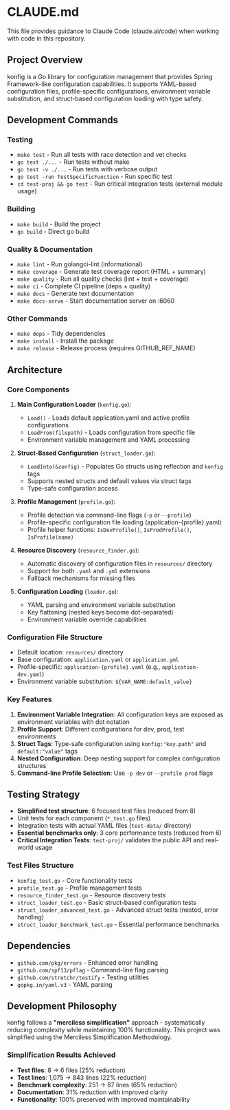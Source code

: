 # CLAUDE.md

This file provides guidance to Claude Code (claude.ai/code) when working with code in this repository.

## Project Overview

konfig is a Go library for configuration management that provides Spring Framework-like configuration capabilities. It
supports YAML-based configuration files, profile-specific configurations, environment variable substitution, and
struct-based configuration loading with type safety.

## Development Commands

### Testing

- `make test` - Run all tests with race detection and vet checks
- `go test ./...` - Run tests without make
- `go test -v ./...` - Run tests with verbose output
- `go test -run TestSpecificFunction` - Run specific test
- `cd test-proj && go test` - Run critical integration tests (external module usage)

### Building

- `make build` - Build the project
- `go build` - Direct go build

### Quality & Documentation

- `make lint` - Run golangci-lint (informational)
- `make coverage` - Generate test coverage report (HTML + summary)
- `make quality` - Run all quality checks (lint + test + coverage)
- `make ci` - Complete CI pipeline (deps + quality)
- `make docs` - Generate text documentation
- `make docs-serve` - Start documentation server on :6060

### Other Commands

- `make deps` - Tidy dependencies
- `make install` - Install the package
- `make release` - Release process (requires GITHUB_REF_NAME)

## Architecture

### Core Components

1. **Main Configuration Loader** (`konfig.go`):
    - `Load()` - Loads default application.yaml and active profile configurations
    - `LoadFrom(filepath)` - Loads configuration from specific file
    - Environment variable management and YAML processing

2. **Struct-Based Configuration** (`struct_loader.go`):
    - `LoadInto(&config)` - Populates Go structs using reflection and `konfig` tags
    - Supports nested structs and default values via struct tags
    - Type-safe configuration access

3. **Profile Management** (`profile.go`):
    - Profile detection via command-line flags (`-p` or `--profile`)
    - Profile-specific configuration file loading (application-{profile}.yaml)
    - Profile helper functions: `IsDevProfile()`, `IsProdProfile()`, `IsProfile(name)`

4. **Resource Discovery** (`resource_finder.go`):
    - Automatic discovery of configuration files in `resources/` directory
    - Support for both `.yaml` and `.yml` extensions
    - Fallback mechanisms for missing files

5. **Configuration Loading** (`loader.go`):
    - YAML parsing and environment variable substitution
    - Key flattening (nested keys become dot-separated)
    - Environment variable override capabilities

### Configuration File Structure

- Default location: `resources/` directory
- Base configuration: `application.yaml` or `application.yml`
- Profile-specific: `application-{profile}.yaml` (e.g., `application-dev.yaml`)
- Environment variable substitution: `${VAR_NAME:default_value}`

### Key Features

1. **Environment Variable Integration**: All configuration keys are exposed as environment variables with dot notation
2. **Profile Support**: Different configurations for dev, prod, test environments
3. **Struct Tags**: Type-safe configuration using `konfig:"key.path"` and `default:"value"` tags
4. **Nested Configuration**: Deep nesting support for complex configuration structures
5. **Command-line Profile Selection**: Use `-p dev` or `--profile prod` flags

## Testing Strategy

- **Simplified test structure**: 6 focused test files (reduced from 8)
- Unit tests for each component (`*_test.go` files)
- Integration tests with actual YAML files (`test-data/` directory)
- **Essential benchmarks only**: 3 core performance tests (reduced from 6)
- **Critical Integration Tests**: `test-proj/` validates the public API and real-world usage

### Test Files Structure

- `konfig_test.go` - Core functionality tests
- `profile_test.go` - Profile management tests
- `resource_finder_test.go` - Resource discovery tests
- `struct_loader_test.go` - Basic struct-based configuration tests
- `struct_loader_advanced_test.go` - Advanced struct tests (nested, error handling)
- `struct_loader_benchmark_test.go` - Essential performance benchmarks

## Dependencies

- `github.com/pkg/errors` - Enhanced error handling
- `github.com/spf13/pflag` - Command-line flag parsing
- `github.com/stretchr/testify` - Testing utilities
- `gopkg.in/yaml.v3` - YAML parsing

## Development Philosophy

konfig follows a **"merciless simplification"** approach - systematically reducing complexity while maintaining 100%
functionality. This project was simplified using
the Merciless Simplification Methodology.

### Simplification Results Achieved

- **Test files**: 8 → 6 files (25% reduction)
- **Test lines**: 1,075 → 843 lines (22% reduction)
- **Benchmark complexity**: 251 → 87 lines (65% reduction)
- **Documentation**: 31% reduction with improved clarity
- **Functionality**: 100% preserved with improved maintainability